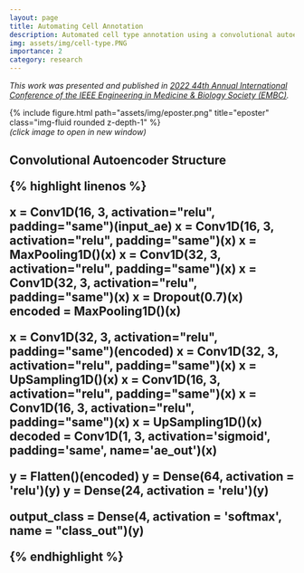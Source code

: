 ```yaml
---
layout: page
title: Automating Cell Annotation
description: Automated cell type annotation using a convolutional autoencoder.
img: assets/img/cell-type.PNG
importance: 2
category: research
---
```


<i>This work was presented and published in [2022 44th Annual International Conference of the IEEE Engineering in Medicine & Biology Society (EMBC)](https://ieeexplore.ieee.org/abstract/document/9871071).
</i>

<div class="row">
    <div class="col-sm mt-3" onClick="window.open('https://sindhurathiru.github.io/assets/pdf/example_pdf.pdf','_blank');">
        {% include figure.html path="assets/img/eposter.png" title="eposter" class="img-fluid rounded z-depth-1" %}
    </div>
</div>
<div class="caption">
    <i>(click image to open in new window)</i>
</div>

<h2>Convolutional Autoencoder Structure

{% highlight linenos %}

x = Conv1D(16, 3, activation="relu", padding="same")(input_ae)
x = Conv1D(16, 3, activation="relu", padding="same")(x)
x = MaxPooling1D()(x)
x = Conv1D(32, 3, activation="relu", padding="same")(x)
x = Conv1D(32, 3, activation="relu", padding="same")(x)
x = Dropout(0.7)(x)
encoded = MaxPooling1D()(x)

x = Conv1D(32, 3, activation="relu", padding="same")(encoded)
x = Conv1D(32, 3, activation="relu", padding="same")(x)
x = UpSampling1D()(x)
x = Conv1D(16, 3, activation="relu", padding="same")(x)
x = Conv1D(16, 3, activation="relu", padding="same")(x)
x = UpSampling1D()(x)
decoded = Conv1D(1, 3, activation='sigmoid', padding='same', name='ae_out')(x)

y = Flatten()(encoded)
y = Dense(64, activation = 'relu')(y)
y = Dense(24, activation = 'relu')(y)

output_class = Dense(4, activation = 'softmax', name = "class_out")(y)

{% endhighlight %}

